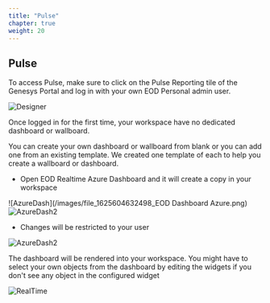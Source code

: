 ```yaml
---
title: "Pulse"
chapter: true
weight: 20
---
```


## Pulse


To access Pulse, make sure to click on the Pulse Reporting tile of the Genesys Portal and log in with your own EOD Personal admin user.

![Designer](/images/file_1625604606223_pulse_tile.png)

Once logged in for the first time, your workspace have no dedicated dashboard or wallboard.

You can create your own dashboard or wallboard from blank or you can add one from an existing template. We created one template of each to help you create a wallboard or dashboard.

- Open EOD Realtime Azure Dashboard and it will create a copy in your workspace


![AzureDash](/images/file_1625604632498_EOD Dashboard Azure.png)
![AzureDash2](/images/file_1625604661403_EOD_Dashboard_Azure_1.png)

- Changes will be restricted to your user

![AzureDash2](/images/file_1625604661403_EOD_Dashboard_Azure_1.png)

The dashboard will be rendered into your workspace. You might have to select your own objects from the dashboard by editing the widgets if you don't see any object in the configured widget

![RealTime](/images/file_1625604695816_eod_realtime_dashboard.png)

